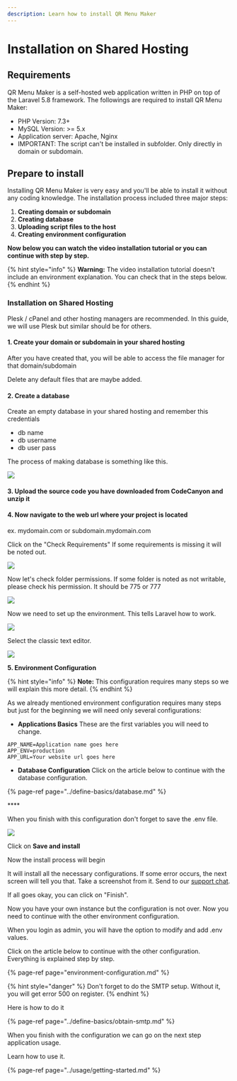 ```yaml
---
description: Learn how to install QR Menu Maker
---
```


# Installation on Shared Hosting

## Requirements

QR Menu Maker is a self-hosted web application written in PHP on top of the Laravel 5.8 framework. The followings are required to install QR Menu Maker:

* PHP Version: 7.3+
* MySQL Version: &gt;= 5.x
* Application server: Apache, Nginx
* IMPORTANT: The script can't be installed in subfolder. Only directly in domain or subdomain.

## Prepare to install

Installing QR Menu Maker is very easy and you'll be able to install it without any coding knowledge. The installation process included three major steps:

1. **Creating domain or subdomain**
2. **Creating database**
3. **Uploading script files to the host**
4. **Creating environment configuration**

**Now below you can watch the video installation tutorial or you can continue with step by step.**

{% hint style="info" %}
**Warning:** The video installation tutorial doesn't include an environment explanation. You can check that in the steps below.
{% endhint %}

### Installation on Shared Hosting

Plesk / cPanel and other hosting managers are recommended. In this guide, we will use Plesk but similar should be for others.

#### 1. Create your domain or subdomain in your shared hosting

After you have created that, you will be able to access the file manager for that domain/subdomain

Delete any default files that are maybe added.

#### 2. Create a database

Create an empty database in your shared hosting and remember this credentials

* db name
* db username
* db user pass

The process of making database is something like this.

![](../.gitbook/assets/dbadd.png)

#### 3.  Upload the source code you have downloaded from CodeCanyon and unzip it

#### 4. Now navigate to the web url where your project is located

ex. mydomain.com or subdomain.mydomain.com

Click on the "Check Requirements" If some requirements is missing it will be noted out.

![](../.gitbook/assets/system.png)

Now let's check folder permissions. If some folder is noted as not writable, please check his permission. It should be 775 or 777

![](../.gitbook/assets/permissions.png)

Now we need to set up the environment. This tells Laravel how to work.

![](../.gitbook/assets/classic.png)

Select the classic text editor.

![](../.gitbook/assets/save_env%20%281%29.png)

**5. Environment Configuration**

{% hint style="info" %}
**Note:** This configuration requires many steps so we will explain this more detail.
{% endhint %}

As we already mentioned environment configuration requires many steps but just for the beginning we will need only several configurations:

* **Applications Basics** These are the first variables you will need to change.

```text
APP_NAME=Application name goes here
APP_ENV=production
APP_URL=Your website url goes here
```

* **Database Configuration** Click on the article below to continue with the database configuration.

{% page-ref page="../define-basics/database.md" %}

\*\*\*\*

When you finish with this configuration don't forget to save the .env file.

![](../.gitbook/assets/save_env.png)

Click on **Save and install**

Now the install process will begin

It will install all the necessary configurations. If some error occurs, the next screen will tell you that. Take a screenshot from it. Send to our [support chat](https://help.mobidonia.com/#QR%20Menu%20Maker).

If all goes okay, you can click on "Finish".

Now you have your own instance but the configuration is not over. Now you need to continue with the other environment configuration.

When you login as admin, you will have the option to modify and add .env values.

Click on the article below to continue with the other configuration. Everything is explained step by step.

{% page-ref page="environment-configuration.md" %}

{% hint style="danger" %}
Don't forget to do the SMTP setup. Without it, you will get error 500 on register.
{% endhint %}

Here is how to do it

{% page-ref page="../define-basics/obtain-smtp.md" %}

When you finish with the configuration we can go on the next step application usage.

Learn how to use it.

{% page-ref page="../usage/getting-started.md" %}

